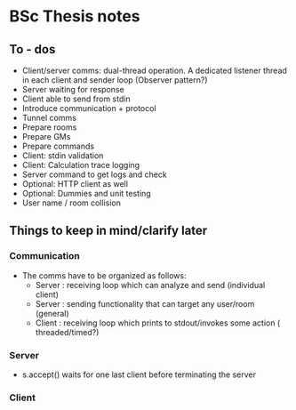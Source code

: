 # BSc Thesis notes

## To - dos

- Client/server comms: dual-thread operation. A dedicated listener thread in each client and sender loop (Observer pattern?)
- Server waiting for response
- Client able to send from stdin
- Introduce communication + protocol
- Tunnel comms
- Prepare rooms
- Prepare GMs
- Prepare commands
- Client: stdin validation
- Client: Calculation trace logging
- Server command to get logs and check
- Optional: HTTP client as well
- Optional: Dummies and unit testing
- User name / room collision

## Things to keep in mind/clarify later

### Communication

- The comms have to be organized as follows:
  - Server : receiving loop which can analyze and send
  (individual client)
  - Server : sending functionality that can target any user/room (general)
  - Client : receiving loop which prints to stdout/invokes some action ( threaded/timed?)

### Server

- s.accept() waits for one last client before terminating the server

### Client
